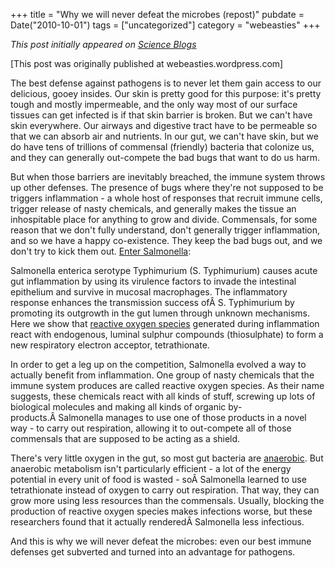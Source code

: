 +++
title = "Why we will never defeat the microbes (repost)"
pubdate = Date("2010-10-01")
tags = ["uncategorized"]
category = "webeasties"
+++

_This post initially appeared on [Science Blogs](http://scienceblogs.com/webeasties)_

[This post was originally published at webeasties.wordpress.com]

The best defense against pathogens is to never let them gain access to our delicious, gooey insides. Our skin is pretty good for this purpose: it's pretty tough and mostly impermeable, and the only way most of our surface tissues can get infected is if that skin barrier is broken. But we can't have skin everywhere. Our airways and digestive tract have to be permeable so that we can absorb air and nutrients. In our gut, we can't have skin, but we do have tens of trillions of commensal (friendly) bacteria that colonize us, and they can generally out-compete the bad bugs that want to do us harm.

But when those barriers are inevitably breached, the immune system throws up other defenses. The presence of bugs where they're not supposed to be triggers inflammation - a whole host of responses that recruit immune cells, trigger release of nasty chemicals, and generally makes the tissue an inhospitable place for anything to grow and divide. Commensals, for some reason that we don't fully understand, don't generally trigger inflammation, and so we have a happy co-existence. They keep the bad bugs out, and we don't try to kick them out. [Enter Salmonella](http://www.nature.com/nature/journal/v467/n7314/full/nature09415.html):

Salmonella enterica serotype Typhimurium (S. Typhimurium) causes acute gut inflammation by using its virulence factors to invade the intestinal epithelium and survive in mucosal macrophages. The inflammatory response enhances the transmission success ofÂ S. Typhimurium by promoting its outgrowth in the gut lumen through unknown mechanisms. Here we show that [reactive oxygen species](http://en.wikipedia.org/wiki/Reactive_oxygen_species) generated during inflammation react with endogenous, luminal sulphur compounds (thiosulphate) to form a new respiratory electron acceptor, tetrathionate.

In order to get a leg up on the competition, Salmonella evolved a way to actually benefit from inflammation. One group of nasty chemicals that the immune system produces are called reactive oxygen species. As their name suggests, these chemicals react with all kinds of stuff, screwing up lots of biological molecules and making all kinds of organic by-products.Â Salmonella manages to use one of those products in a novel way - to carry out respiration, allowing it to out-compete all of those commensals that are supposed to be acting as a shield.

There's very little oxygen in the gut, so most gut bacteria are [anaerobic](http://en.wikipedia.org/wiki/Anaerobic_organism). But anaerobic metabolism isn't particularly efficient - a lot of the energy potential in every unit of food is wasted - soÂ Salmonella learned to use tetrathionate instead of oxygen to carry out respiration. That way, they can grow more using less resources than the commensals. Usually, blocking the production of reactive oxygen species makes infections worse, but these researchers found that it actually renderedÂ Salmonella less infectious.

And this is why we will never defeat the microbes: even our best immune defenses get subverted and turned into an advantage for pathogens.

      
  

